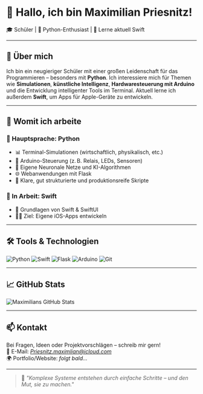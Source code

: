 # 👋 Hallo, ich bin Maximilian Priesnitz!

🎓 Schüler | 🐍 Python-Enthusiast | 📱 Lerne aktuell Swift

---

## 🚀 Über mich

Ich bin ein neugieriger Schüler mit einer großen Leidenschaft für das Programmieren – besonders mit **Python**. Ich interessiere mich für Themen wie **Simulationen**, **künstliche Intelligenz**, **Hardwaresteuerung mit Arduino** und die Entwicklung intelligenter Tools im Terminal. Aktuell lerne ich außerdem **Swift**, um Apps für Apple-Geräte zu entwickeln.

---

## 🔧 Womit ich arbeite

### 🐍 Hauptsprache: **Python**

- 📊 Terminal-Simulationen (wirtschaftlich, physikalisch, etc.)
- 🔌 Arduino-Steuerung (z. B. Relais, LEDs, Sensoren)
- 🧠 Eigene Neuronale Netze und KI-Algorithmen
- 🌐 Webanwendungen mit Flask
- 📁 Klare, gut strukturierte und produktionsreife Skripte

### 🚀 In Arbeit: **Swift**

- 📱 Grundlagen von Swift & SwiftUI
- 👨‍💻 Ziel: Eigene iOS-Apps entwickeln

---

## 🛠️ Tools & Technologien

![Python](https://img.shields.io/badge/-Python-3776AB?style=flat&logo=python&logoColor=white)
![Swift](https://img.shields.io/badge/-Swift-FA7343?style=flat&logo=swift&logoColor=white)
![Flask](https://img.shields.io/badge/-Flask-000000?style=flat&logo=flask)
![Arduino](https://img.shields.io/badge/-Arduino-00979D?style=flat&logo=arduino&logoColor=white)
![Git](https://img.shields.io/badge/-Git-F05032?style=flat&logo=git&logoColor=white)

---

## 📈 GitHub Stats

![Maximilians GitHub Stats](https://github-readme-stats.vercel.app/api?username=Maxilo92&show_icons=true&theme=tokyonight&count_private=true)

---

## 📫 Kontakt

Bei Fragen, Ideen oder Projektvorschlägen – schreib mir gern!  
📧 E-Mail: *Priesnitz.maximlian@icloud.com*  
🌍 Portfolio/Website: *folgt bald...*

---

> 🧠 *"Komplexe Systeme entstehen durch einfache Schritte – und den Mut, sie zu machen."*

